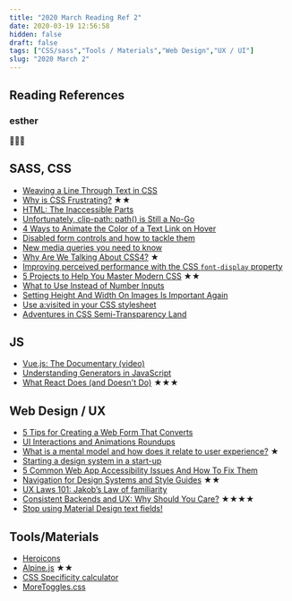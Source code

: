 ```yaml
---
title: "2020 March Reading Ref 2"
date: 2020-03-19 12:56:58
hidden: false
draft: false
tags: ["CSS/sass","Tools / Materials","Web Design","UX / UI"]
slug: "2020 March 2"
---
```

## Reading References
### esther

🤦🏻‍♀️

<!--more-->

## SASS, CSS
 - [Weaving a Line Through Text in CSS](https://css-tricks.com/weaving-a-line-through-text-in-css/)
 - [Why is CSS Frustrating?](https://css-tricks.com/why-is-css-frustrating/) ★★
 - [HTML: The Inaccessible Parts](https://daverupert.com/2020/02/html-the-inaccessible-parts/)
 - [Unfortunately, clip-path: path() is Still a No-Go](https://css-tricks.com/unfortunately-clip-path-path-is-still-a-no-go/)
 - [4 Ways to Animate the Color of a Text Link on Hover](https://css-tricks.com/4-ways-to-animate-the-color-of-a-text-link-on-hover/)
 - [Disabled form controls and how to tackle them](https://catalin.red/disabled-form-controls/)
 - [New media queries you need to know](https://blog.logrocket.com/new-media-queries-you-need-to-know)
 - [Why Are We Talking About CSS4?](https://www.smashingmagazine.com/2020/03/css4-pros-cons-discussion/) ★
 - [Improving perceived performance with the CSS `font-display` property](https://nooshu.github.io/blog/2020/02/23/improving-perceived-performance-with-the-css-font-display-property/)
 - [5 Projects to Help You Master Modern CSS](https://www.sitepoint.com/master-modern-css-projects/) ★★
 - [What to Use Instead of Number Inputs](https://css-tricks.com/what-to-use-instead-of-number-inputs/)
 - [Setting Height And Width On Images Is Important Again](https://www.smashingmagazine.com/2020/03/setting-height-width-images-important-again/)
 - [Use a:visited in your CSS stylesheet](https://evertpot.com/visited-links/)
 - [Adventures in CSS Semi-Transparency Land](https://css-tricks.com/adventures-in-css-semi-transparency-land/)

## JS
 - [Vue.js: The Documentary (video)](https://youtu.be/OrxmtDw4pVI)
 - [Understanding Generators in JavaScript](https://www.taniarascia.com/understanding-generators-in-javascript/)
 - [What React Does (and Doesn't Do)](https://daveceddia.com/what-react-does/) ★★★

## Web Design / UX
 - [5 Tips for Creating a Web Form That Converts](https://designshack.net/articles/layouts/web-form-tips/)
 - [UI Interactions and Animations Roundups](https://tympanus.net/codrops/category/articles/ui-interactions-animations-roundups/)
 - [What is a mental model and how does it relate to user experience?](https://uxdesign.cc/what-is-a-mental-model-and-how-does-it-relate-to-user-experience-eabf2b5278a2) ★
 - [Starting a design system in a start-up](https://uxdesign.cc/starting-a-design-system-in-a-start-up-3359f2d4784b)
 - [5 Common Web App Accessibility Issues And How To Fix Them](https://keepinguptodate.com/pages/2020/02/common-web-accessibility-issues/)
 - [Navigation for Design Systems and Style Guides](https://cloudfour.com/thinks/navigation-for-design-systems-and-style-guides/) ★★
 - [UX Laws 101: Jakob’s Law of familiarity](https://uxdesign.cc/ux-laws-101-jakobs-law-962d18f4cc26)
 - [Consistent Backends and UX: Why Should You Care?](https://css-tricks.com/consistent-backends-and-ux-why-should-you-care/) ★★★★
 - [Stop using Material Design text fields!](https://www.matsuko.ca/blog/stop-using-material-design-text-fields/)

## Tools/Materials
 - [Heroicons](https://github.com/refactoringui/heroicons)
 - [Alpine.js](https://github.com/alpinejs/alpine) ★★
 - [CSS Specificity calculator](https://polypane.app/css-specificity-calculator/)
 - [MoreToggles.css](https://github.com/JNKKKK/MoreToggles.css)